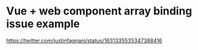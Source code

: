 # Vue + web component array binding issue example

https://twitter.com/justinfagnani/status/1631335535347388416
